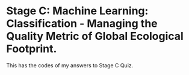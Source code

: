 # Stage C: Machine Learning: Classification - Managing the Quality Metric of Global Ecological Footprint.

This has the codes of my answers to Stage C Quiz.